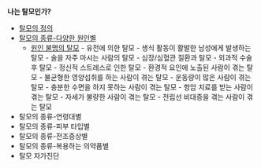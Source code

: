 **나는 탈모인가?**

 - [탈모의 정의](/m04/m0401/m040101)
 - [탈모의 종류-다양한 원인별](/m04/m0401/m040102)
    - [원인 불명의 탈모](/m04/m0401/m040102/m04010201)
      		- 유전에 의한 탈모
      		- 생식 활동이 활발한 남성에게 발생하는 탈모
      		-  술을 자주 마시는 사람의 탈모
      		- 심장/심혈관 질환과 탈모
      		- 외과적 수술 후 탈모
      		- 정신적 스트레스로 인한 탈모
      		- 환경적 요인에 노출된 사람이 겪는 탈		  모
    		- 불균형한 영양섭취를 하는 사람이 겪는 탈모
    		- 운동량이 많은 사람이 겪는 탈모
      		- 충분한 수면을 하지 못하는 사람이 겪는 탈모
      		- 항암 치료를 받는 사람이 겪는 탈모
      		- 자세가 불량한 사람이 겪는 탈모
      		- 전립선 비대증을 겪는 사람이 겪는 탈모
 - 탈모의 종류-연령대별
 - 탈모의 종류-피부 타입별
 - 탈모의 종류-전조증상별
 - 탈모의 종류-복용하는 의약품별
 - 탈모 자가진단
<!--stackedit_data:
eyJoaXN0b3J5IjpbLTE3OTQxMDMzODEsLTE0ODUwNjYyNjEsMT
U5ODM0MTk3NSwtMjA3Mjc1OTE4OSwtMTUzMTk1NjUzNCwtMjA3
Mjc1OTE4OSwtMTUzMTk1NjUzNCwxNzYzMzM4NDA5XX0=
-->